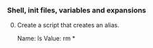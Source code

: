 ### Shell, init files, variables and expansions ###
0. Create a script that creates an alias.

	Name: ls
	Value: rm *

